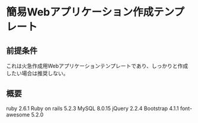 # 簡易Webアプリケーション作成テンプレート

## 前提条件
これは火急作成用Webアプリケーションテンプレートであり、しっかりと作成したい場合は推奨しない。

## 概要
ruby 2.6.1
Ruby on rails 5.2.3
MySQL 8.0.15
jQuery 2.2.4
Bootstrap 4.1.1
font-awesome 5.2.0

